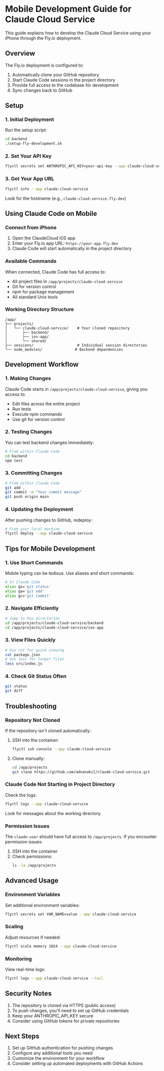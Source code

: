 # Mobile Development Guide for Claude Cloud Service

This guide explains how to develop the Claude Cloud Service using your iPhone through the Fly.io deployment.

## Overview

The Fly.io deployment is configured to:
1. Automatically clone your GitHub repository
2. Start Claude Code sessions in the project directory
3. Provide full access to the codebase for development
4. Sync changes back to GitHub

## Setup

### 1. Initial Deployment

Run the setup script:
```bash
cd backend
./setup-fly-development.sh
```

### 2. Set Your API Key

```bash
flyctl secrets set ANTHROPIC_API_KEY=your-api-key --app claude-cloud-service
```

### 3. Get Your App URL

```bash
flyctl info --app claude-cloud-service
```

Look for the hostname (e.g., `claude-cloud-service.fly.dev`)

## Using Claude Code on Mobile

### Connect from iPhone

1. Open the ClaudeCloud iOS app
2. Enter your Fly.io app URL: `https://your-app.fly.dev`
3. Claude Code will start automatically in the project directory

### Available Commands

When connected, Claude Code has full access to:
- All project files in `/app/projects/claude-cloud-service`
- Git for version control
- npm for package management
- All standard Unix tools

### Working Directory Structure

```
/app/
├── projects/
│   └── claude-cloud-service/    # Your cloned repository
│       ├── backend/
│       ├── ios-app/
│       └── shared/
├── sessions/                    # Individual session directories
└── node_modules/               # Backend dependencies
```

## Development Workflow

### 1. Making Changes

Claude Code starts in `/app/projects/claude-cloud-service`, giving you access to:
- Edit files across the entire project
- Run tests
- Execute npm commands
- Use git for version control

### 2. Testing Changes

You can test backend changes immediately:
```bash
# From within Claude Code
cd backend
npm test
```

### 3. Committing Changes

```bash
# From within Claude Code
git add .
git commit -m "Your commit message"
git push origin main
```

### 4. Updating the Deployment

After pushing changes to GitHub, redeploy:
```bash
# From your local machine
flyctl deploy --app claude-cloud-service
```

## Tips for Mobile Development

### 1. Use Short Commands
Mobile typing can be tedious. Use aliases and short commands:
```bash
# In Claude Code
alias gs='git status'
alias ga='git add'
alias gc='git commit'
```

### 2. Navigate Efficiently
```bash
# Jump to key directories
cd /app/projects/claude-cloud-service/backend
cd /app/projects/claude-cloud-service/ios-app
```

### 3. View Files Quickly
```bash
# Use cat for quick viewing
cat package.json
# Use less for longer files
less src/index.js
```

### 4. Check Git Status Often
```bash
git status
git diff
```

## Troubleshooting

### Repository Not Cloned

If the repository isn't cloned automatically:

1. SSH into the container:
   ```bash
   flyctl ssh console --app claude-cloud-service
   ```

2. Clone manually:
   ```bash
   cd /app/projects
   git clone https://github.com/adnanakil/claude-cloud-service.git
   ```

### Claude Code Not Starting in Project Directory

Check the logs:
```bash
flyctl logs --app claude-cloud-service
```

Look for messages about the working directory.

### Permission Issues

The `claude-user` should have full access to `/app/projects`. If you encounter permission issues:

1. SSH into the container
2. Check permissions:
   ```bash
   ls -la /app/projects
   ```

## Advanced Usage

### Environment Variables

Set additional environment variables:
```bash
flyctl secrets set VAR_NAME=value --app claude-cloud-service
```

### Scaling

Adjust resources if needed:
```bash
flyctl scale memory 1024 --app claude-cloud-service
```

### Monitoring

View real-time logs:
```bash
flyctl logs --app claude-cloud-service --tail
```

## Security Notes

1. The repository is cloned via HTTPS (public access)
2. To push changes, you'll need to set up GitHub credentials
3. Keep your ANTHROPIC_API_KEY secure
4. Consider using GitHub tokens for private repositories

## Next Steps

1. Set up GitHub authentication for pushing changes
2. Configure any additional tools you need
3. Customize the environment for your workflow
4. Consider setting up automated deployments with GitHub Actions